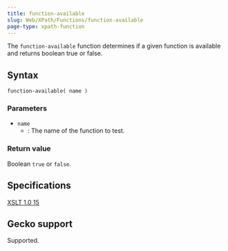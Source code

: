 ```yaml
---
title: function-available
slug: Web/XPath/Functions/function-available
page-type: xpath-function
---
```




The `function-available` function determines if a given function is available and returns boolean true or false.

## Syntax

```plain
function-available( name )
```

### Parameters

- `name`
  - : The name of the function to test.

### Return value

Boolean `true` or `false`.

## Specifications

[XSLT 1.0 15](https://www.w3.org/TR/1999/REC-xslt-19991116/#function-function-available)

## Gecko support

Supported.
